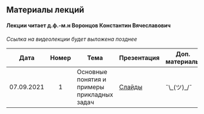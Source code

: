 ## Материалы лекций
#### Лекции читает  д.ф.-м.н Воронцов Константин Вячеславович

_Ссылка на видеолекции будет выложена позднее_

| Дата | Номер | Тема | Презентация | Доп. материалы | Практическое задание |
| :---: | :---: | --- | --- | --- |  --- |
| 07.09.2021 | 1 | Основные понятия и примеры прикладных задач | [Слайды](http://www.machinelearning.ru/wiki/images/f/fc/Voron-ML-Intro-slides.pdf) | ¯\\\_(ツ)\_/¯ | ¯\\\_(ツ)\_/¯ |
